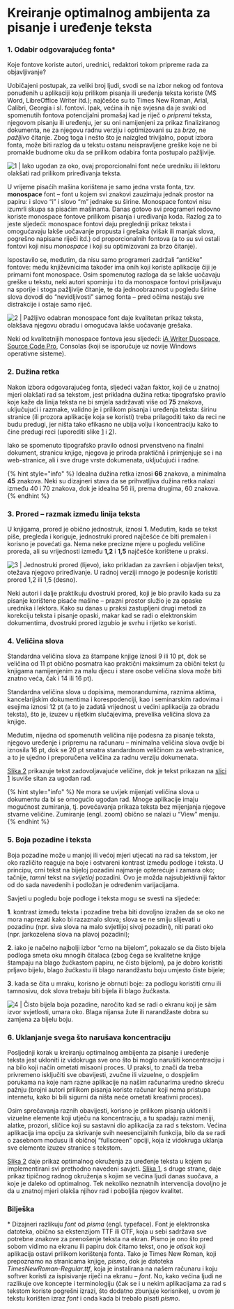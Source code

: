 # Kreiranje optimalnog ambijenta za pisanje i uređenje teksta

### 1. Odabir odgovarajućeg fonta\*

Koje fontove koriste autori, urednici, redaktori tokom pripreme rada za objavljivanje?

Uobičajeni postupak, za veliki broj ljudi, svodi se na izbor nekog od fontova ponuđenih u aplikaciji koju prilikom pisanja ili uređenja teksta koriste \(MS Word, LibreOffice Writer itd.\); najčešće su to Times New Roman, Arial, Calibri, Georgia i sl. fontovi. Ipak, većina ih nije svjesna da je svaki od spomenutih fontova potencijalni promašaj kad je riječ o _pripremi_ teksta, njegovom pisanju ili uređenju, jer su oni namijenjeni za prikaz finaliziranog dokumenta, ne za njegovu radnu verziju i optimizovani su za _brzo_, ne _pažljivo_ čitanje. Zbog toga i nešto što je naizgled trivijalno, poput izbora fonta, može biti razlog da u tekstu ostanu neispravljene greške koje ne bi promakle budnome oku da se prilikom odabira fonta postupalo pažljivije.

![1 \| Iako ugodan za oko, ovaj proporcionalni font ne&#x107;e uredniku ili lektoru olak&#x161;ati rad prilikom prire&#x111;ivanja teksta.](../.gitbook/assets/linux-libertine.png)

U vrijeme pisaćih mašina korištena je samo jedna vrsta fonta, tzv. **monospace** font – font u kojem svi znakovi zauzimaju jednak prostor na papiru: i slovo “i” i slovo “m” jednake su širine. Monospace fontovi nisu izumrli skupa sa pisaćim mašinama. Danas gotovo svi programeri redovno koriste monospace fontove prilikom pisanja i uređivanja koda. Razlog za to jeste sljedeći: monospace fontovi daju pregledniji prikaz teksta i omogućavaju lakše uočavanje propusta i grešaka \(višak ili manjak slova, pogrešno napisane riječi itd.\) od proporcionalnih fontova \(a to su svi ostali fontovi koji nisu _monospace_ i koji su optimizovani za brzo čitanje\).

Ispostavilo se, međutim, da nisu samo programeri zadržali “antičke” fontove: među književnicima također ima onih koji koriste aplikacije čiji je primarni font monospace. Osim spomenutog razloga da se lakše uočavaju greške u tekstu, neki autori spominju i to da monospace fontovi prisiljavaju na sporije i stoga pažljivije čitanje, te da jednoobraznost u pogledu širine slova dovodi do “nevidljivosti” samog fonta – pred očima nestaju sve distrakcije i ostaje samo riječ.

![2 \| Pa&#x17E;ljivo odabran monospace font daje kvalitetan prikaz teksta, olak&#x161;ava njegovu obradu i omogu&#x107;ava lak&#x161;e uo&#x10D;avanje gre&#x161;aka.](../.gitbook/assets/iaduospace.png)

Neki od kvalitetnijih monospace fontova jesu sljedeći: [iA Writer Duospace](https://www.fontsquirrel.com/fonts/ia-writer-duospace), [Source Code Pro](https://www.fontsquirrel.com/fonts/source-code-pro), Consolas \(koji se isporučuje uz novije Windows operativne sisteme\).

### 2. Dužina retka

Nakon izbora odgovarajućeg fonta, sljedeći važan faktor, koji će u znatnoj mjeri olakšati rad sa tekstom, jest prikladna dužina retka: tipografsko pravilo koje kaže da linija teksta ne bi smjela sadržavati više od **75** znakova, uključujući i razmake, validno je i prilikom pisanja i uređenja teksta: širinu stranice \(ili prozora aplikacije koja se koristi\) treba prilagoditi tako da reci ne budu predugi, jer ništa tako efikasno ne ubija volju i koncentraciju kako to čine predugi reci \(uporediti slike [1](ambijent-za-pisanje-i-obradu-teksta.md#1-odabir-odgovarajuceg-fonta) i [2](ambijent-za-pisanje-i-obradu-teksta.md#1-odabir-odgovarajuceg-fonta)\).

Iako se spomenuto tipografsko pravilo odnosi prvenstveno na finalni dokument, stranicu knjige, njegova je priroda praktičnā i primjenjuje se i na web-stranice, ali i sve druge vrste dokumenata, uključujući i radne.

{% hint style="info" %}
Idealna dužina retka iznosi **66** znakova, a minimalna **45** znakova. Neki su dizajneri stava da se prihvatljiva dužina retka nalazi između 40 i 70 znakova, dok je idealna 56 ili, prema drugima, 60 znakova.
{% endhint %}

###  3. Prored – razmak između linija teksta

U knjigama, prored je obično jednostruk, iznosi **1**. Međutim, kada se tekst piše, pregleda i koriguje, jednostruki prored najčešće će biti premalen i korisno je povećati ga. Nema neke precizne mjere u pogledu veličine proreda, ali su vrijednosti između **1,2** i **1,5** najčešće korištene u praksi.

![3 \| Jednostruki prored \(lijevo\), iako prikladan za zavr&#x161;en i objavljen tekst, ote&#x17E;ava njegovo prire&#x111;ivanje. U radnoj verziji mnogo je podesnije koristiti prored 1,2 ili 1,5 \(desno\).](../.gitbook/assets/proredi.png)

Neki autori i dalje praktikuju dvostruki prored, koji je bio pravilo kada su za pisanje korištene pisaće mašine – prazni prostor služio je za opaske urednika i lektora. Kako su danas u praksi zastupljeni drugi metodi za korekciju teksta i pisanje opaski, makar kad se radi o elektronskim dokumentima, dvostruki prored izgubio je svrhu i rijetko se koristi.

### 4. Veličina slova

Standardna veličina slova za štampane knjige iznosi 9 ili 10 pt, dok se veličina od 11 pt obično posmatra kao praktični maksimum za obični tekst \(u knjigama namijenjenim za malu djecu i stare osobe veličina slova može biti znatno veća, čak i 14 ili 16 pt\).

Standardna veličina slova u dopisima, memorandumima, raznima aktima, kancelarijskim dokumentima i korespodenciji, kao i seminarskim radovima i esejima iznosi 12 pt \(a to je zadatā vrijednost u većini aplikacija za obradu teksta\), što je, izuzev u rijetkim slučajevima, prevelika veličina slova za knjige.

Međutim, nijedna od spomenutih veličina nije podesna za pisanje teksta, njegovo uređenje i pripremu na računaru – minimalna veličina slova ovdje bi iznosila 16 pt, dok se 20 pt smatra standardnom veličinom za web-stranice, a to je ujedno i preporučena veličina za radnu verziju dokumenata. 

[Slika 2](ambijent-za-pisanje-i-obradu-teksta.md#1-odabir-odgovarajuceg-fonta) prikazuje tekst zadovoljavajuće veličine, dok je tekst prikazan na [slici 1](ambijent-za-pisanje-i-obradu-teksta.md#1-odabir-odgovarajuceg-fonta) isuviše sitan za ugodan rad.

{% hint style="info" %}
Ne mora se uvijek mijenjati veličina slova u dokumentu da bi se omogućio ugodan rad. Mnoge aplikacije imaju mogućnost zumiranja, tj. povećavanja prikaza teksta bez mijenjanja njegove stvarne veličine. Zumiranje \(engl. zoom\) obično se nalazi u “View” meniju.
{% endhint %}

### 5. Boja pozadine i teksta

Boja pozadine može u manjoj ili većoj mjeri utjecati na rad sa tekstom, jer oko različito reaguje na boje i ostvareni kontrast između podloge i teksta. U principu, crni tekst na bijeloj pozadini najmanje opterećuje i zamara oko; tačnije, _tamni_ tekst na _svijetloj_ pozadini. Ovo je možda najsubjektivniji faktor od do sada navedenih i podložan je određenim varijacijama.

Savjeti u pogledu boje podloge i teksta mogu se svesti na sljedeće:

**1**. kontrast između teksta i pozadine treba biti dovoljno izražen da se oko ne mora naprezati kako bi razaznalo slova; slova se ne smiju slijevati u pozadinu \(npr. siva slova na malo svjetlijoj sivoj pozadini\), niti parati oko \(npr. jarkozelena slova na plavoj pozadini\);

**2**. iako je načelno najbolji izbor “crno na bijelom”, pokazalo se da čisto bijela podloga smeta oku mnogih čitalaca \(zbog čega se kvalitetne knjige štampaju na blago žućkastom papiru, ne čisto bijelom\), pa je dobro koristiti prljavo bijelu, blago žućkastu ili blago narandžastu boju umjesto čiste bijele;

**3**. kada se čita u mraku, korisno je obrnuti boje: za podlogu koristiti crnu ili tamnosivu, dok slova trebaju biti bijela ili blago žućkasta.

![4 \| &#x10C;isto bijela boja pozadine, naro&#x10D;ito kad se radi o ekranu koji je s&#x101;m izvor svjetlosti, umara oko. Blaga nijansa &#x17E;ute ili narand&#x17E;aste dobra su zamjena za bijelu boju.](../.gitbook/assets/boja-pozadine.png)

###  6. Uklanjanje svega što narušava koncentraciju

Posljednji korak u kreiranju optimalnog ambijenta za pisanje i uređenje teksta jest ukloniti iz vidokruga sve ono što bi moglo narušiti koncentraciju i na bilo koji način ometati misaoni proces. U praksi, to znači da treba privremeno isključiti sve obavijesti, zvučne ili vizuelne, o dospjelim porukama na koje nam razne aplikacije na našim računarima uredno skreću pažnju \(brojni autori prilikom pisanja koriste računar koji nema pristupa internetu, kako bi bili sigurni da ništa neće ometati kreativni proces\).

Osim sprečavanja raznih obavijesti, korisno je prilikom pisanja ukloniti i vizuelne elemente koji utječu na koncentraciju, a tu spadaju razni meniji, alatke, prozori, sličice koji su sastavni dio aplikacija za rad s tekstom. Većina aplikacija ima opciju za skrivanje svih neesencijalnih funkcija, bilo da se radi o zasebnom modusu ili običnoj “fullscreen” opciji, koja iz vidokruga uklanja sve elemente izuzev stranice s tekstom.

[Slika 2](ambijent-za-pisanje-i-obradu-teksta.md#1-odabir-odgovarajuceg-fonta) daje prikaz optimalnog okruženja za uređenje teksta u kojem su implementirani svi prethodno navedeni savjeti. [Slika 1](ambijent-za-pisanje-i-obradu-teksta.md#1-odabir-odgovarajuceg-fonta), s druge strane, daje prikaz tipičnog radnog okruženja s kojim se većina ljudi danas suočava, a koje je daleko od optimalnog. Tek nekoliko neznatnih intervencija dovoljno je da u znatnoj mjeri olakša njihov rad i poboljša njegov kvalitet.

### Bilješka

\* Dizajneri razlikuju _font_ od _pisma_ \(engl. typeface\). Font je elektronska datoteka, obično sa ekstenzijom TTF ili OTF, koja u sebi sadržava sve potrebne znakove za prenošenje teksta na ekran. Pismo je ono što pred sobom vidimo na ekranu ili papiru dok čitamo tekst, ono je _otisak_ koji aplikacija ostavi prilikom korištenja fonta. Tako je Times New Roman, koji prepoznamo na stranicama knjige, _pismo_, dok je datoteka _TimesNewRoman-Regular.ttf_, koja je instalirana na našem računaru i koju softver koristi za ispisivanje riječi na ekranu – _font_. No, kako većina ljudi ne razlikuje ove koncepte i terminologiju \(čak se i u nekim aplikacijama za rad s tekstom koriste pogrešni izrazi, što dodatno zbunjuje korisnike\), u ovom je tekstu korišten izraz _font_ i onda kada bi trebalo pisati _pismo_.

